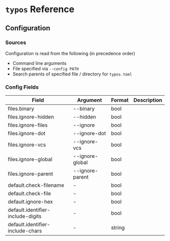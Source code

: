 # `typos` Reference

## Configuration

### Sources

Configuration is read from the following (in precedence order)

- Command line arguments
- File specified via `--config PATH`
- Search parents of specified file / directory for `typos.toml`

### Config Fields

| Field                  | Argument          | Format | Description |
|------------------------|-------------------|--------|-------------|
| files.binary           | --binary          | bool   |  |
| files.ignore-hidden    | --hidden          | bool   |  |
| files.ignore-files     | --ignore          | bool   |  |
| files.ignore-dot       | --ignore-dot      | bool   |  |
| files.ignore-vcs       | --ignore-vcs      | bool   |  |
| files.ignore-global    | --ignore-global   | bool   |  |
| files.ignore-parent    | --ignore-parent   | bool   |  |
| default.check-filename | \-                | bool   |  |
| default.check-file     | \-                | bool   |  |
| default.ignore-hex     | \-                | bool   |  |
| default.identifier-include-digits   | \-   | bool   |  |
| default.identifier-include-chars    | \-   | string |  |
